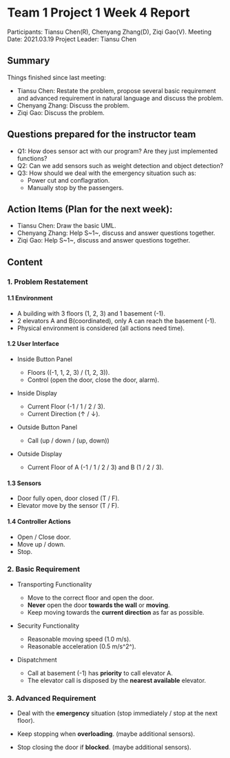 # Team 1 Project 1 Week 4 Report
Participants: Tiansu Chen(R), Chenyang Zhang(D), Ziqi Gao(V).
Meeting Date: 2021.03.19
Project Leader: Tiansu Chen

## Summary
Things finished since last meeting:

+ Tiansu Chen: Restate the problem, propose several basic requirement and advanced requirement in natural language and discuss the problem.
+ Chenyang Zhang: Discuss the problem.
+ Ziqi Gao: Discuss the problem.

## Questions prepared for the instructor team
+ Q1: How does sensor act with our program? Are they just implemented functions?
+ Q2: Can we add sensors such as weight detection and object detection?
+ Q3: How should we deal with the emergency situation such as:
  + Power cut and conflagration.
  + Manually stop by the passengers.

## Action Items (Plan for the next week):
+ Tiansu Chen: Draw the basic UML.
+ Chenyang Zhang: Help S~1~, discuss and answer questions together.
+ Ziqi Gao: Help S~1~, discuss and answer questions together.

## Content

### 1. Problem Restatement

#### 1.1 Environment

+ A building with 3 floors (1, 2, 3) and 1 basement (-1).
+ 2 elevators A and B(coordinated), only A can reach the basement (-1).
+ Physical environment is considered (all actions need time).

#### 1.2 User Interface

+ Inside Button Panel
  + Floors ((-1, 1, 2, 3) / (1, 2, 3)).
  + Control (open the door, close the door, alarm).
+ Inside Display
  + Current Floor (-1 / 1 / 2 / 3).
  + Current Direction ($\uparrow$ / $\downarrow$).

+ Outside Button Panel
  + Call (up / down / (up, down))

+ Outside Display
  + Current Floor of A (-1 / 1 / 2 / 3) and B (1 / 2 / 3).

#### 1.3 Sensors

+ Door fully open, door closed (T / F).
+ Elevator move by the sensor (T / F).

#### 1.4 Controller Actions

+ Open / Close door.
+ Move up / down.
+ Stop.

### 2. Basic Requirement

+ Transporting Functionality
  + Move to the correct floor and open the door.
  + **Never** open the door **towards the wall** or **moving**.
  + Keep moving towards the **current direction** as far as possible.

+ Security Functionality
  + Reasonable moving speed (1.0 m/s).
  + Reasonable acceleration (0.5 m/s^2^).
+ Dispatchment
  + Call at basement (-1) has **priority** to call elevator A.
  + The elevator call is disposed by the **nearest available** elevator.

### 3. Advanced Requirement

+ Deal with the **emergency** situation (stop immediately / stop at the next floor).

+ Keep stopping when **overloading**. (maybe additional sensors).

+ Stop closing the door if **blocked**. (maybe additional sensors).